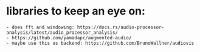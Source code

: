 # libraries to keep an eye on:
    - does fft and windowing: https://docs.rs/audio-processor-analysis/latest/audio_processor_analysis/
    - https://github.com/yamadapc/augmented-audio/
    - maybe use this as backend: https://github.com/BrunoWallner/audiovis  
